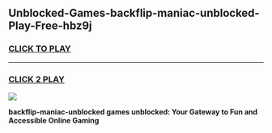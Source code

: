 
## Unblocked-Games-backflip-maniac-unblocked-Play-Free-hbz9j
<h3>
<a href="https://premium76.site?title=backflip-maniac-unblocked&ref=20M">CLICK TO PLAY</a></h3>
<hr>

<h3>
<a href="https://premium76.site?title=backflip-maniac-unblocked&ref=20M">CLICK 2 PLAY</a>
  
</h3>

<a href="https://premium76.site?title=backflip-maniac-unblocked&ref=19M"><img src="https://clearcache.store/games.png"></a>


**backflip-maniac-unblocked games unblocked: Your Gateway to Fun and Accessible Online Gaming**
